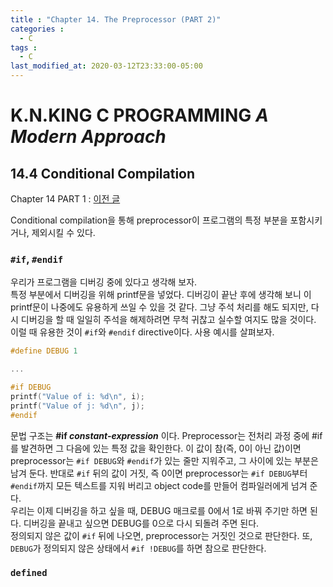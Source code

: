 ```yaml
---
title : "Chapter 14. The Preprocessor (PART 2)"
categories : 
  - C
tags :
  - C
last_modified_at: 2020-03-12T23:33:00-05:00
---
```

# K.N.KING C PROGRAMMING *A Modern Approach*
## 14.4 Conditional Compilation
Chapter 14 PART 1 : [이전 글] <br />

Conditional compilation을 통해 preprocessor이 프로그램의 특정 부분을 포함시키거나, 제외시킬 수 있다.<br />

### ```#if```, ```#endif```
우리가 프로그램을 디버깅 중에 있다고 생각해 보자. <br />
특정 부분에서 디버깅을 위해 printf문을 넣었다. 디버깅이 끝난 후에 생각해 보니 이 printf문이 나중에도 유용하게 쓰일 수 있을 것 같다.
그냥 주석 처리를 해도 되지만, 다시 디버깅을 할 때 일일히 주석을 해제하려면 무척 귀찮고 실수할 여지도 많을 것이다.<br />
이럴 때 유용한 것이 `#if`와 `#endif` directive이다. 사용 예시를 살펴보자.
```c
#define DEBUG 1

...

#if DEBUG
printf("Value of i: %d\n", i);
printf("Value of j: %d\n", j);
#endif
```
문법 구조는 **\#if _constant-expression_** 이다. Preprocessor는 전처리 과정 중에 #if를 발견하면 그 다음에 있는 특정 값을 확인한다. 이 값이 참(즉, 0이 아닌 값)이면
preprocessor는 `#if DEBUG`와 `#endif`가 있는 줄만 지워주고, 그 사이에 있는 부분은 남겨 둔다. 반대로 `#if` 뒤의 값이 거짓, 즉 0이면 preprocessor는 `#if DEBUG`부터
`#endif`까지 모든 텍스트를 지워 버리고 object code를 만들어 컴파일러에게 넘겨 준다.<br />
우리는 이제 디버깅을 하고 싶을 때, DEBUG 매크로를 0에서 1로 바꿔 주기만 하면 된다. 디버깅을 끝내고 싶으면 DEBUG를 0으로 다시 되돌려 주면 된다.<br />
정의되지 않은 값이 `#if` 뒤에 나오면, preprocessor는 거짓인 것으로 판단한다. 또, `DEBUG`가 정의되지 않은 상태에서 `#if !DEBUG`를 하면 참으로 판단한다.<br />

### ```defined```


















[이전 글]: https://github.com/JuTaK97/JuTaK97.github.io/blob/master/_posts/2022-03-10-C-14.md
